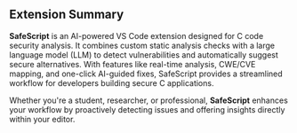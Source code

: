 ## Extension Summary

**SafeScript** is an AI-powered VS Code extension designed for C code security analysis. It combines custom static analysis checks with a large language model (LLM) to detect vulnerabilities and automatically suggest secure alternatives. With features like real-time analysis, CWE/CVE mapping, and one-click AI-guided fixes, SafeScript provides a streamlined workflow for developers building secure C applications.

Whether you're a student, researcher, or professional, **SafeScript** enhances your workflow by proactively detecting issues and offering insights directly within your editor.